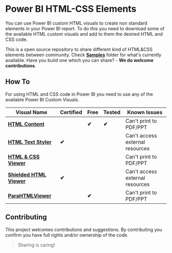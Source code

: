 # Power BI HTML-CSS Elements

You can use Power BI custom HTML visuals to create non standard elements in your Power BI report. To do this you need to download some of the available HTML custom visuals and add to them the desired HTML and CSS code. 

This is a open source repository to share different kind of HTML&CSS elements between community. Check [**Samples**](./HTML-CSS) folder for what's currently available. Have you build one which you can share? - **We do welcome contributions**.

## How To

For using HTML and CSS code in Power BI you need to use any of the available Power BI Custom Visuals.

|Visual Name|Certified|Free|Tested|Known Issues|
|-----------|-----------|-----------|-----------|-----------|
|[**HTML Content**](https://appsource.microsoft.com/en-us/product/power-bi-visuals/WA200001930?tab=Overview)| |**✔**|**✔**|Can't print to PDF/PPT
|[**HTML Text Styler**](https://appsource.microsoft.com/en-us/product/power-bi-visuals/WA200002071?tab=Overview)|**✔**| | | Can't access external resources
|[**HTML & CSS Viewer**](https://appsource.microsoft.com/en-us/product/power-bi-visuals/kteamsolutionsgmbh1585769979285.htmlcssjsviewer?tab=Overview)| | | | Can't print to PDF/PPT
|[**Shielded HTML Viewer**](https://appsource.microsoft.com/en-us/product/power-bi-visuals/WA200002144?tab=Overview)|**✔**| | | Can't access external resources
|[**ParaHTMLViewer**](https://appsource.microsoft.com/en-us/product/power-bi-visuals/WA200002459?tab=Overview)| |**✔** | | Can't print to PDF/PPT


## Contributing

This project welcomes contributions and suggestions. By contributing you confirm you have full rights and/or ownership of the code. 

> Sharing is caring!
